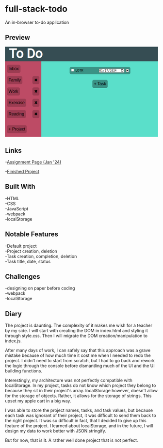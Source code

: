 # full-stack-todo
An in-browser to-do application

## Preview

<div align="center">
    <img src="./project-preview.png">
</div>

## Links

-[Assignment Page (Jan '24)](https://www.theodinproject.com/lessons/node-path-javascript-todo-list)

-[Finished Project](https://erreurdesyntaxe.github.io/full-stack-todo/)

## Built With

-HTML  
-CSS  
-JavaScript  
-webpack  
-localStorage  

## Notable Features

-Default project  
-Project creation, deletion  
-Task creation, completion, deletion  
-Task title, date, status  

## Challenges

-designing on paper before coding  
-webpack  
-localStorage  

## Diary

The project is daunting. The complexity of it makes me wish for a teacher by
my side.  I will start with creating the DOM in index.html and styling it 
through style.css. Then I will migrate the DOM creation/manipulation to 
index.js.

After many days of work, I can safely say that this approach was a grave mistake
because of how much time it cost me when I needed to redo the project. I didn't
need to start from scratch, but I had to go back and rework the logic through 
the console before dismantling much of the UI and the UI building functions. 

Interestingly, my architecture was not perfectly compatible with localStorage.
In my project, tasks do not know which project they belong to because they sit
in their project's array. localStorage however, doesn't allow for the storage
of objects. Rather, it allows for the storage of strings. This upset my apple 
cart in a big way. 

I was able to store the project names, tasks, and task values, but because
each task was ignorant of their project, it was difficult to send them back to
the right project. It was so difficult in fact, that I decided to give up this 
feature of the project. I learned about localStorage, and in the future, I will
design my data to work better with JSON.stringify. 

But for now, that is it. A rather well done project that is not perfect.